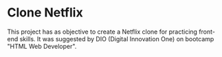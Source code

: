 # Clone Netflix
This project has as objective to create a Netflix clone for practicing front-end skills. It was suggested by DIO (Digital Innovation One) on bootcamp "HTML Web Developer".
